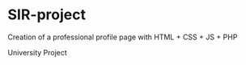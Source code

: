 # SIR-project
 Creation of a professional profile page with HTML + CSS + JS + PHP

University Project
